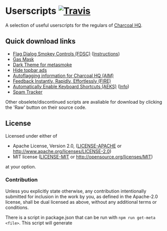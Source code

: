# Userscripts [![Travis](https://img.shields.io/travis/Charcoal-SE/userscripts.svg)](https://travis-ci.org/Charcoal-SE/userscripts)

A selection of useful userscripts for the regulars of [Charcoal HQ](http://chat.stackexchange.com/rooms/11540/charcoal-hq).


## Quick download links

 - [Flag Dialog Smokey Controls (FDSC)](https://github.com/Charcoal-SE/Userscripts/raw/master/fdsc/fdsc.user.js) ([Instructions](https://github.com/Charcoal-SE/Userscripts/wiki/FDSC))
 - [Gas Mask](https://github.com/Charcoal-SE/Userscripts/raw/master/gas-mask-se/gas-mask-se.user.js)
 - [Dark Theme for metasmoke](https://github.com/Charcoal-SE/Userscripts/blob/master/ms-dark-theme/ms_dark_theme.user.js)
 - [Hide topbar ads](https://github.com/Charcoal-SE/Userscripts/raw/master/hideads/hideads.user.js)
 - [Autoflagging information for Charcoal HQ (AIM)](https://github.com/Charcoal-SE/Userscripts/raw/master/autoflagging/autoflagging.user.js)
 - [Feedback Instantly, Rapidly, Effortlessly (FIRE)](https://github.com/Charcoal-SE/Userscripts/raw/master/fire/fire.user.js)
 - [Automatically Enable Keyboard Shortcuts (AEKS)](https://github.com/Charcoal-SE/Userscripts/raw/master/aeks/aeks.user.js) ([Info](https://github.com/Charcoal-SE/userscripts/wiki/AEKS))
 - [Spam Tracker](https://github.com/Charcoal-SE/userscripts/blob/master/spamtracker/spamtracker.user.js)

Other obselete/discontinued scripts are avaliable for download by clicking the 'Raw' button on their source code.

## License

Licensed under either of

 * Apache License, Version 2.0, ([LICENSE-APACHE](LICENSE-APACHE) or http://www.apache.org/licenses/LICENSE-2.0)
 * MIT license ([LICENSE-MIT](LICENSE-MIT) or http://opensource.org/licenses/MIT)

at your option.

### Contribution

Unless you explicitly state otherwise, any contribution intentionally submitted
for inclusion in the work by you, as defined in the Apache-2.0 license, shall be dual licensed as above, without any
additional terms or conditions.

There is a script in package.json that can be run with `npm run get-meta <file>`.
This script will generate <script>.meta.js files containing only the script’s
metadata, so the whole script doesn't have to be downloaded to check for updates.
Example use:
```js
// @updateURL   https://raw.githubusercontent.com/Charcoal-SE/Userscripts/master/fire/fire.meta.js
// @downloadURL https://raw.githubusercontent.com/Charcoal-SE/Userscripts/master/fire/fire.user.js
```
